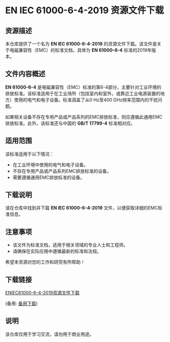 # EN IEC 61000-6-4-2019 资源文件下载

## 资源描述

本仓库提供了一个名为 **EN IEC 61000-6-4-2019** 的资源文件下载。该文件是关于电磁兼容性（EMC）的标准文档，具体为 **EN 61000-6-4** 标准的2019年版本。

## 文件内容概述

**EN 61000-6-4** 是电磁兼容性（EMC）标准的第6-4部分，主要针对工业环境的排放标准。该标准适用于在工业场所（包括室内和室外，或靠近工业电源装置的地方）使用的电气和电子设备。标准涵盖了从0 Hz至400 GHz频率范围内的干扰问题。

如果相关设备不存在专用产品或产品系列的EMC排放标准，则应遵循此通用EMC排放标准。此外，该标准还与中国的 **GB/T 17799-4** 标准相对应。

## 适用范围

该标准适用于以下情况：

- 在工业环境中使用的电气和电子设备。
- 不存在专用产品或产品系列EMC排放标准的设备。
- 需要遵循通用EMC排放标准的设备。

## 下载说明

请在仓库中找到并下载 **EN IEC 61000-6-4-2019** 文件，以便获取详细的EMC标准信息。

## 注意事项

- 该文件为标准文档，适用于相关领域的专业人士和工程师。
- 请确保在实际应用中遵循最新的标准和法规。

希望本资源对您的工作和研究有所帮助！

## 下载链接
[ENIEC61000-6-4-2019资源文件下载](https://pan.quark.cn/s/72130d7aaa0e) 

(备用: [备用下载](https://pan.baidu.com/s/1OJ5_8c3Xl7_S6x5qbG22ZA?pwd=1223))

## 说明

该仓库仅用于学习交流，请勿用于商业用途。
